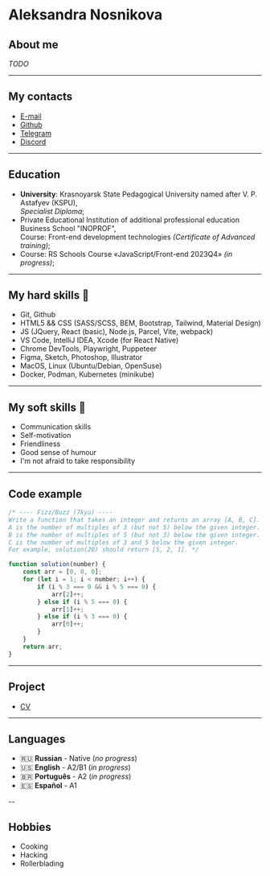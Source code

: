 
# Aleksandra Nosnikova

## About me

*TODO*

---

## My contacts

+ [E-mail](nosanya1@gmail.com)
+ [Github](https://github.com/nosanya1)
+ [Telegram](https://t.me/Aleksandra_Nosnikova)
+ [Discord](aleksandra_nosnikova_39249)

---

## Education

+ **University**: Krasnoyarsk State Pedagogical University named after V. P. Astafyev (KSPU),\
*Specialist Diploma*;
+ Private Educational Institution of additional professional education Business School "INOPROF",\
Course: Front-end development technologies *(Certificate of Advanced training)*;
+ Course: RS Schools Course «JavaScript/Front-end 2023Q4» *(in progress)*; 

---

## My hard skills :muscle:

+ Git, Github
+ HTML5 && CSS (SASS/SCSS, BEM, Bootstrap, Tailwind, Material Design)
+ JS (JQuery, React (basic), Node.js, Parcel, Vite, webpack)
+ VS Code, IntelliJ IDEA, Xcode (for React Native)
+ Chrome DevTools, Playwright, Puppeteer
+ Figma, Sketch, Photoshop, Illustrator
+ MacOS, Linux (Ubuntu/Debian, OpenSuse)
+ Docker, Podman, Kubernetes (minikube)

---

## My soft skills :angel:

+ Communication skills
+ Self-motivation
+ Friendliness
+ Good sense of humour
+ I'm not afraid to take responsibility

---

## Code example

```javascript
/* ---- Fizz/Buzz (7kyu) ----
Write a function that takes an integer and returns an array [A, B, C].
A is the number of multiples of 3 (but not 5) below the given integer.
B is the number of multiples of 5 (but not 3) below the given integer. 
C is the number of multiples of 3 and 5 below the given integer.
For example, solution(20) should return [5, 2, 1]. */

function solution(number) {
    const arr = [0, 0, 0];
    for (let i = 1; i < number; i++) {
        if (i % 3 === 0 && i % 5 === 0) {
            arr[2]++;
        } else if (i % 5 === 0) {
            arr[1]++;
        } else if (i % 3 === 0) {
            arr[0]++;
        }
    }
    return arr;
}
```
---

## Project

* [CV](https://nosanya1.github.io/rsschool-cv/cv)

---

## Languages

+ :ru: __Russian__ \- Native (*no progress*)
+ :us: __English__ \- A2/B1 (*in progress*)
+ :brazil: __Português__ \- А2 (*in progress*) 
+ :es: __Español__ \- A1

--

## Hobbies

+ Cooking
+ Hacking
+ Rollerblading